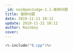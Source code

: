```yaml
---
_id: noiOpenJudge-2.1-拨钟问题
title: 拨钟问题
date: 2019-11-21 10:12
update: 2019-11-21 10:12
author: Rainboy
cover: 
---
```


```c
<%-include("9.cpp")%>
```
